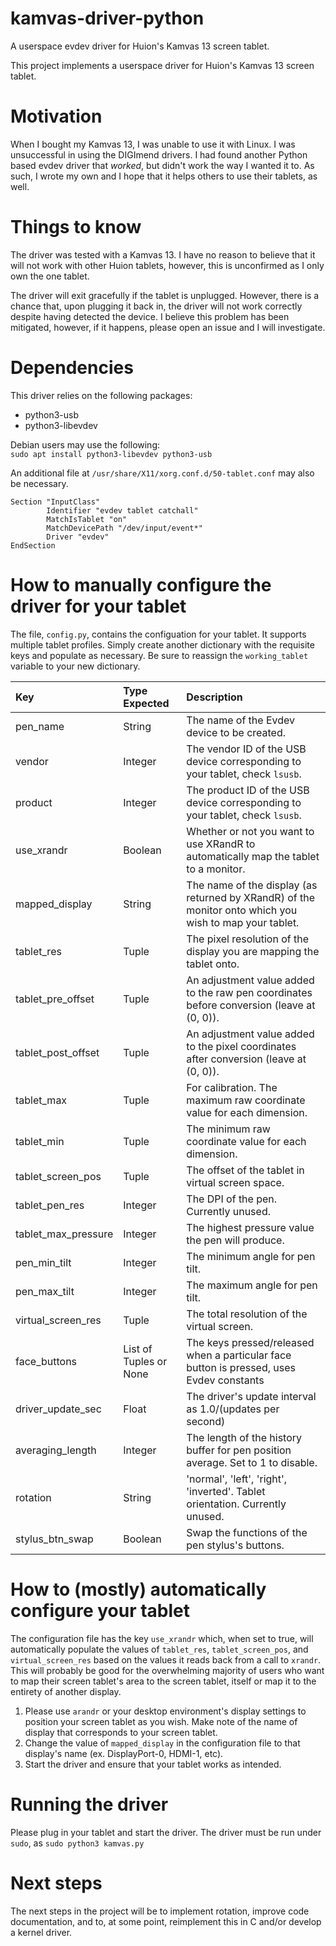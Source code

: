 # kamvas-driver-python
A userspace evdev driver for Huion's Kamvas 13 screen tablet.

This project implements a userspace driver for Huion's Kamvas 13 screen tablet.


# Motivation
When I bought my Kamvas 13, I was unable to use it with Linux.  I was unsuccessful in using the DIGImend drivers.  I had found another Python based evdev driver that *worked*, but didn't work the way I wanted it to.  As such, I wrote my own and I hope that it helps others to use their tablets, as well.


# Things to know
The driver was tested with a Kamvas 13.  I have no reason to believe that it will not work with other Huion tablets, however, this is unconfirmed as I only own the one tablet.

The driver will exit gracefully if the tablet is unplugged.  However, there is a chance that, upon plugging it back in, the driver will not work correctly despite having detected the device.  I believe this problem has been mitigated, however, if it happens, please open an issue and I will investigate.


# Dependencies
This driver relies on the following packages:  

- python3-usb
- python3-libevdev

Debian users may use the following:  
`sudo apt install python3-libevdev python3-usb`


An additional file at `/usr/share/X11/xorg.conf.d/50-tablet.conf` may also be necessary.
```
Section "InputClass"
        Identifier "evdev tablet catchall"
        MatchIsTablet "on"
        MatchDevicePath "/dev/input/event*"
        Driver "evdev"
EndSection
```

# How to manually configure the driver for your tablet
The file, `config.py`, contains the configuation for your tablet.  It supports multiple tablet profiles.  Simply create another dictionary with the requisite keys and populate as necessary.  Be sure to reassign the `working_tablet` variable to your new dictionary.
<br/>

| Key | Type Expected | Description |
| :-- | :------------ | :---------- |
| pen_name | String | The name of the Evdev device to be created. |
| vendor | Integer | The vendor ID of the USB device corresponding to your tablet, check `lsusb`. |
| product | Integer | The product ID of the USB device corresponding to your tablet, check `lsusb`. |
| use_xrandr | Boolean | Whether or not you want to use XRandR to automatically map the tablet to a monitor. |
| mapped_display | String | The name of the display (as returned by XRandR) of the monitor onto which you wish to map your tablet.|
| tablet_res | Tuple | The pixel resolution of the display you are mapping the tablet onto. |
| tablet_pre_offset | Tuple | An adjustment value added to the raw pen coordinates before conversion (leave at (0, 0)). |
| tablet_post_offset | Tuple | An adjustment value added to the pixel coordinates after conversion (leave at (0, 0)). |
| tablet_max | Tuple | For calibration.  The maximum raw coordinate value for each dimension. |
| tablet_min | Tuple | The minimum raw coordinate value for each dimension. |
| tablet_screen_pos | Tuple | The offset of the tablet in virtual screen space. |
| tablet_pen_res | Integer | The DPI of the pen.  Currently unused. |
| tablet_max_pressure | Integer | The highest pressure value the pen will produce. |
| pen_min_tilt | Integer | The minimum angle for pen tilt. |
| pen_max_tilt | Integer | The maximum angle for pen tilt. |
| virtual_screen_res | Tuple | The total resolution of the virtual screen. |
| face_buttons | List of Tuples or None | The keys pressed/released when a particular face button is pressed, uses Evdev constants |
| driver_update_sec | Float | The driver's update interval as 1.0/(updates per second) |
| averaging_length | Integer | The length of the history buffer for pen position average.  Set to 1 to disable. |
| rotation | String | 'normal', 'left', 'right', 'inverted'.  Tablet orientation.  Currently unused. |
| stylus_btn_swap | Boolean | Swap the functions of the pen stylus's buttons. |


# How to (mostly) automatically configure your tablet
The configuration file has the key `use_xrandr` which, when set to true, will automatically populate the values of `tablet_res`, `tablet_screen_pos`, and `virtual_screen_res` based on the values it reads back from a call to `xrandr`.  This will probably be good for the overwhelming majority of users who want to map their screen tablet's area to the screen tablet, itself or map it to the entirety of another display.

1. Please use `arandr` or your desktop environment's display settings to position your screen tablet as you wish.  Make note of the name of display that corresponds to your screen tablet.
2. Change the value of `mapped_display` in the configuration file to that display's name (ex. DisplayPort-0, HDMI-1, etc).
3. Start the driver and ensure that your tablet works as intended.


# Running the driver
Please plug in your tablet and start the driver.  The driver must be run under `sudo`, as `sudo python3 kamvas.py`


# Next steps
The next steps in the project will be to implement rotation, improve code documentation, and to, at some point, reimplement this in C and/or develop a kernel driver.